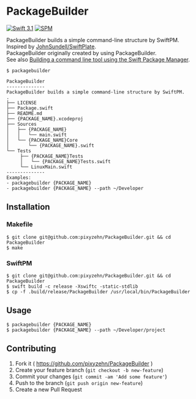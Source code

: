 # PackageBuilder
[![Swift 3.1](https://img.shields.io/badge/swift-3.1-orange.svg?style=flat)](#)
[![SPM](https://img.shields.io/badge/spm-compatible-brightgreen.svg?style=flat)](https://github.com/apple/swift-package-manager)

PackageBuilder builds a simple command-line structure by SwiftPM. Inspired by [JohnSundell/SwiftPlate](https://github.com/JohnSundell/SwiftPlate).  
PackageBuilder originally created by using PackageBuilder.  
See also [Building a command line tool using the Swift Package Manager](https://www.swiftbysundell.com/posts/building-a-command-line-tool-using-the-swift-package-manager).

```console
$ packagebuilder

PackageBuilder
--------------
PackageBuilder builds a simple command-line structure by SwiftPM.
.
├── LICENSE
├── Package.swift
├── README.md
├── {PACKAGE_NAME}.xcodeproj
├── Sources
│   ├── {PACKAGE_NAME}
│   │   └── main.swift
│   └── {PACKAGE_NAME}Core
│       └── {PACKAGE_NAME}.swift
└── Tests
     ├── {PACKAGE_NAME}Tests
     │   └── {PACKAGE_NAME}Tests.swift
     └── LinuxMain.swift
--------------
Examples:
- packagebuilder {PACKAGE_NAME}
- packagebuilder {PACKAGE_NAME} --path ~/Developer
```

## Installation

### Makefile

```console
$ git clone git@github.com:pixyzehn/PackageBuilder.git && cd PackageBuilder
$ make
```

### SwiftPM

```console
$ git clone git@github.com:pixyzehn/PackageBuilder.git && cd PackageBuilder
$ swift build -c release -Xswiftc -static-stdlib
$ cp -f .build/release/PackageBuilder /usr/local/bin/PackageBuilder
```

## Usage

```console
$ packagebuilder {PACKAGE_NAME}
$ packagebuilder {PACKAGE_NAME} --path ~/Developer/project
```

## Contributing

1. Fork it ( https://github.com/pixyzehn/PackageBuilder )
2. Create your feature branch (`git checkout -b new-feature`)
3. Commit your changes (`git commit -am 'Add some feature'`)
4. Push to the branch (`git push origin new-feature`)
5. Create a new Pull Request
